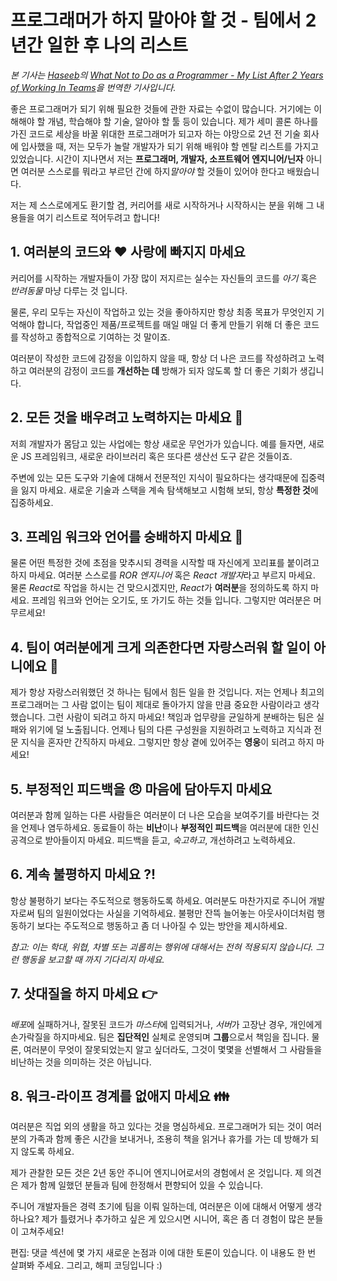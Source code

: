 # 프로그래머가 하지 말아야 할 것 - 팀에서 2 년간 일한 후 나의 리스트

*본 기사는 [Haseeb](https://dev.to/haseebelaahi)의 [What Not to Do as a Programmer - My List After 2 Years of Working In Teams](https://dev.to/haseebelaahi/what-not-to-do-as-a-programmer-my-list-after-2-years-of-working-with-teams-1b23?ref=jonas.io)을 번역한 기사입니다.*

좋은 프로그래머가 되기 위해 필요한 것들에 관한 자료는 수없이 많습니다. 거기에는 이해해야 할 개념, 학습해야 할 기술, 알아야 할 툴 등이 있습니다. 제가 세미 콜론 하나를 가진 코드로 세상을 바꿀 위대한 프로그래머가 되고자 하는 야망으로 2년 전 기술 회사에 입사했을 때, 저는 모두가 놀랄 개발자가 되기 위해 배워야 할 멘탈 리스트를 가지고 있었습니다. 시간이 지나면서 저는 **프로그래머, 개발자, 소프트웨어 엔지니어/닌자** 아니면 여러분 스스로를 뭐라고 부르던 간에 하지*말아야* 할 것들이 있어야 한다고 배웠습니다.



저는 제 스스로에게도 환기할 겸, 커리어를 새로 시작하거나 시작하시는 분을 위해 그 내용들을 여기 리스트로 적어두려고 합니다!



## 1. 여러분의 코드와 ❤️ 사랑에 빠지지 마세요

커리어를 시작하는 개발자들이 가장 많이 저지르는 실수는 자신들의 코드를 *아기* 혹은 *반려동물* 마냥 다루는 것 입니다.

물론, 우리 모두는 자신이 작업하고 있는 것을 좋아하지만 항상 최종 목표가 무엇인지 기억해야 합니다, 작업중인 제품/프로젝트를 매일 매일 더 좋게 만들기 위해 더 좋은 코드를 작성하고 종합적으로 기여하는 것 말이죠.

여러분이 작성한 코드에 감정을 이입하지 않을 때, 항상 더 나은 코드를 작성하려고 노력하고 여러분의 감정이 코드를 **개선하는 데** 방해가 되자 않도록 할 더 좋은 기회가 생깁니다.

## 2. 모든 것을 배우려고 노력하지는 마세요 📖

저희 개발자가 몸담고 있는 사업에는 항상 새로운 무언가가 있습니다. 예를 들자면, 새로운 JS 프레임워크, 새로운 라이브러리 혹은 또다른 생산선 도구 같은 것들이죠.

주변에 있는 모든 도구와 기술에 대해서 전문적인 지식이 필요하다는 생각때문에 집중력을 잃지 마세요. 새로운 기술과 스택을 계속 탐색해보고 시험해 보되, 항상 **특정한 것**에 집중하세요.

## 3. 프레임 워크와 언어를 숭배하지 마세요 💎

물론 어떤 특정한 것에 초점을 맞추시되 경력을 시작할 때 자신에게 꼬리표를 붙이려고 하지 마세요. 여러분 스스로를 *ROR 엔지니어* 혹은 *React 개발자*라고 부르지 마세요. 물론 *React*로 작업을 하시는 건 맞으시겠지만, *React*가 **여러분**을 정의하도록 하지 마세요. 프레임 워크와 언어는 오기도, 또 가기도 하는 것들 입니다. 그렇지만 여러분은 머무르세요!

## 4. 팀이 여러분에게 크게 의존한다면 자랑스러워 할 일이 아니에요 👦

제가 항상 자랑스러워했던 것 하나는 팀에서 힘든 일을 한 것입니다. 저는 언제나 최고의 프로그래머는 그 사람 없이는 팀이 제대로 돌아가지 않을 만큼 중요한 사람이라고 생각했습니다. 그런 사람이 되려고 하지 마세요! 책임과 업무량을 균일하게 분배하는 팀은 실패와 위기에 덜 노출됩니다. 언제나 팀의 다른 구성원을 지원하려고 노력하고 지식과 전문 지식을 혼자만 간직하지 마세요. 그렇지만 항상 곁에 있어주는 **영웅**이 되려고 하지 마세요!

## 5. 부정적인 피드백을 😠 마음에 담아두지 마세요 

여러분과 함께 일하는 다른 사람들은 여러분이 더 나은 모습을 보여주기를 바란다는 것을 언제나 염두하세요. 동료들이 하는 **비난**이나 **부정적인 피드백**을 여러분에 대한 인신공격으로 받아들이지 마세요. 피드백을 듣고, *숙고하고*, 개선하려고 노력하세요.

## 6. 계속 불평하지 마세요 ?!

항상 불평하기 보다는 주도적으로 행동하도록 하세요. 여러분도 마찬가지로 주니어 개발자로써 팀의 일원이었다는 사실을 기억하세요. 불평만 잔뜩 늘어놓는 아웃사이더처럼 행동하기 보다는 주도적으로 행동하고 좀 더 나아질 수 있는 방안을 제시하세요.

*참고: 이는 학대, 위협, 차별 또는 괴롭히는 행위에 대해서는 전혀 적용되지 않습니다. 그런 행동을 보고할 때 까지 기다리지 마세요.*

## 7. 삿대질을 하지 마세요 👉

*배포*에 실패하거나, 잘못된 코드가 *마스터*에 입력되거나, *서버*가 고장난 경우, 개인에게 손가락질을 하지마세요. 팀은 **집단적인** 실체로 운영되며 **그룹**으로서 책임을 집니다. 물론, 여러분이 무엇이 잘못되었는지 알고 싶더라도, 그것이 몇몇을 선별해서 그 사람들을 비난하는 것을 의미하는 것은 아닙니다.

## 8. 워크-라이프 경계를 없애지 마세요 👪

여러분은 직업 외의 생활을 하고 있다는 것을 명심하세요. 프로그래머가 되는 것이 여러분의 가족과 함께 좋은 시간을 보내거나, 조용히 책을 읽거나 휴가를 가는 데 방해가 되지 않도록 하세요.

제가 관찰한 모든 것은 2년 동안 주니어 엔지니어로서의 경험에서 온 것입니다. 제 의견은 제가 함께 일했던 분들과 팀에 한정해서 편향되어 있을 수 있습니다.

주니어 개발자들은 경력 초기에 팀을 이뤄 일하는데, 여러분은 이에 대해서 어떻게 생각하나요? 제가 틀렸거나 추가하고 싶은 게 있으시면 시니어, 혹은 좀 더 경험이 많은 분들이 고쳐주세요!

편집: 댓글 섹션에 몇 가지 새로운 논점과 이에 대한 토론이 있습니다. 이 내용도 한 번 살펴봐 주세요. 그리고, 해피 코딩입니다 :)

